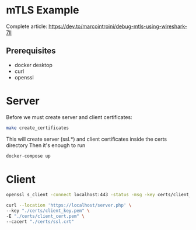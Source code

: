 # mTLS Example

Complete article: https://dev.to/marcointroini/debug-mtls-using-wireshark-7ll

## Prerequisites

- docker desktop
- curl
- openssl

# Server

Before we must create server and client certificates:

```bash
make create_certificates
```

This will create server (ssl.*) and client certificates inside the certs directory
Then it's enough to run

```bash
docker-compose up
```

# Client

```bash
openssl s_client -connect localhost:443 -status -msg -key certs/client_key.pem -cert certs/client_cert.pem -CAfile certs/ssl.crt -state
```

```bash
curl --location 'https://localhost/server.php' \
--key "./certs/client_key.pem" \
-E "./certs/client_cert.pem" \
--cacert "./certs/ssl.crt" 
```